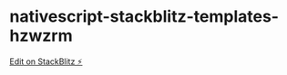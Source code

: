 # nativescript-stackblitz-templates-hzwzrm

[Edit on StackBlitz ⚡️](https://stackblitz.com/edit/nativescript-stackblitz-templates-hzwzrm)